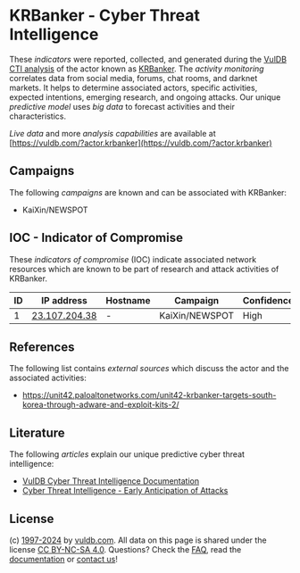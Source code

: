# KRBanker - Cyber Threat Intelligence

These _indicators_ were reported, collected, and generated during the [VulDB CTI analysis](https://vuldb.com/?kb.cti) of the actor known as [KRBanker](https://vuldb.com/?actor.krbanker). The _activity monitoring_ correlates data from social media, forums, chat rooms, and darknet markets. It helps to determine associated actors, specific activities, expected intentions, emerging research, and ongoing attacks. Our unique _predictive model_ uses _big data_ to forecast activities and their characteristics.

_Live data_ and more _analysis capabilities_ are available at [https://vuldb.com/?actor.krbanker](https://vuldb.com/?actor.krbanker)

## Campaigns

The following _campaigns_ are known and can be associated with KRBanker:

* KaiXin/NEWSPOT

## IOC - Indicator of Compromise

These _indicators of compromise_ (IOC) indicate associated network resources which are known to be part of research and attack activities of KRBanker.

ID | IP address | Hostname | Campaign | Confidence
-- | ---------- | -------- | -------- | ----------
1 | [23.107.204.38](https://vuldb.com/?ip.23.107.204.38) | - | KaiXin/NEWSPOT | High

## References

The following list contains _external sources_ which discuss the actor and the associated activities:

* https://unit42.paloaltonetworks.com/unit42-krbanker-targets-south-korea-through-adware-and-exploit-kits-2/

## Literature

The following _articles_ explain our unique predictive cyber threat intelligence:

* [VulDB Cyber Threat Intelligence Documentation](https://vuldb.com/?kb.cti)
* [Cyber Threat Intelligence - Early Anticipation of Attacks](https://www.scip.ch/en/?labs.20201022)

## License

(c) [1997-2024](https://vuldb.com/?kb.changelog) by [vuldb.com](https://vuldb.com/?kb.about). All data on this page is shared under the license [CC BY-NC-SA 4.0](https://creativecommons.org/licenses/by-nc-sa/4.0/). Questions? Check the [FAQ](https://vuldb.com/?kb.faq), read the [documentation](https://vuldb.com/?kb) or [contact us](https://vuldb.com/?contact)!
